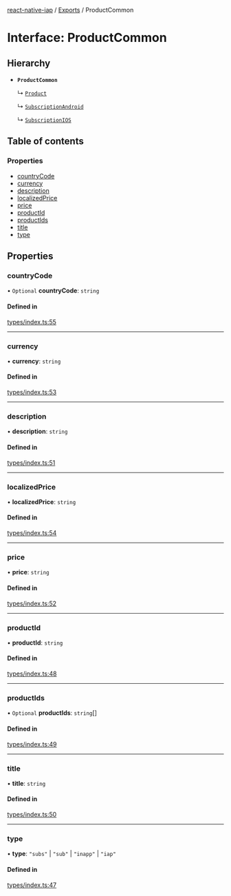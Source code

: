 [react-native-iap](../..) / [Exports](../modules.md) / ProductCommon

# Interface: ProductCommon

## Hierarchy

- **`ProductCommon`**

  ↳ [`Product`](Product.md)

  ↳ [`SubscriptionAndroid`](SubscriptionAndroid.md)

  ↳ [`SubscriptionIOS`](SubscriptionIOS.md)

## Table of contents

### Properties

- [countryCode](ProductCommon.md#countrycode)
- [currency](ProductCommon.md#currency)
- [description](ProductCommon.md#description)
- [localizedPrice](ProductCommon.md#localizedprice)
- [price](ProductCommon.md#price)
- [productId](ProductCommon.md#productid)
- [productIds](ProductCommon.md#productids)
- [title](ProductCommon.md#title)
- [type](ProductCommon.md#type)

## Properties

### countryCode

• `Optional` **countryCode**: `string`

#### Defined in

[types/index.ts:55](https://github.com/dooboolab/react-native-iap/blob/fd959a5/src/types/index.ts#L55)

___

### currency

• **currency**: `string`

#### Defined in

[types/index.ts:53](https://github.com/dooboolab/react-native-iap/blob/fd959a5/src/types/index.ts#L53)

___

### description

• **description**: `string`

#### Defined in

[types/index.ts:51](https://github.com/dooboolab/react-native-iap/blob/fd959a5/src/types/index.ts#L51)

___

### localizedPrice

• **localizedPrice**: `string`

#### Defined in

[types/index.ts:54](https://github.com/dooboolab/react-native-iap/blob/fd959a5/src/types/index.ts#L54)

___

### price

• **price**: `string`

#### Defined in

[types/index.ts:52](https://github.com/dooboolab/react-native-iap/blob/fd959a5/src/types/index.ts#L52)

___

### productId

• **productId**: `string`

#### Defined in

[types/index.ts:48](https://github.com/dooboolab/react-native-iap/blob/fd959a5/src/types/index.ts#L48)

___

### productIds

• `Optional` **productIds**: `string`[]

#### Defined in

[types/index.ts:49](https://github.com/dooboolab/react-native-iap/blob/fd959a5/src/types/index.ts#L49)

___

### title

• **title**: `string`

#### Defined in

[types/index.ts:50](https://github.com/dooboolab/react-native-iap/blob/fd959a5/src/types/index.ts#L50)

___

### type

• **type**: ``"subs"`` \| ``"sub"`` \| ``"inapp"`` \| ``"iap"``

#### Defined in

[types/index.ts:47](https://github.com/dooboolab/react-native-iap/blob/fd959a5/src/types/index.ts#L47)
